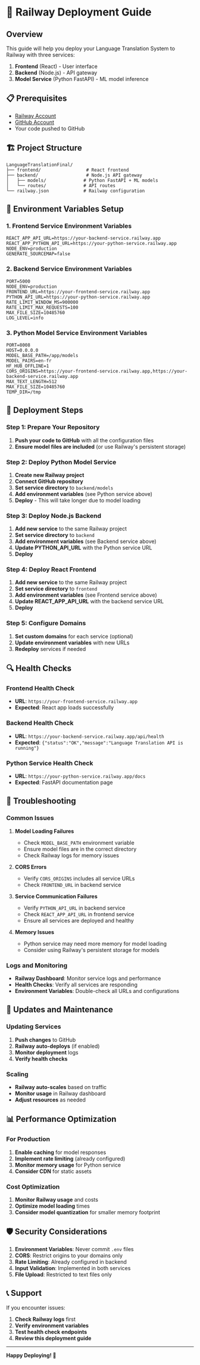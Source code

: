 # 🚀 Railway Deployment Guide

## Overview

This guide will help you deploy your Language Translation System to Railway with three services:

1. **Frontend** (React) - User interface
2. **Backend** (Node.js) - API gateway
3. **Model Service** (Python FastAPI) - ML model inference

## 📋 Prerequisites

- [Railway Account](https://railway.app/)
- [GitHub Account](https://github.com/)
- Your code pushed to GitHub

## 🏗️ Project Structure

```
LanguageTranslationFinal/
├── frontend/                 # React frontend
├── backend/                  # Node.js API gateway
│   ├── models/              # Python FastAPI + ML models
│   └── routes/              # API routes
└── railway.json             # Railway configuration
```

## 🔧 Environment Variables Setup

### 1. Frontend Service Environment Variables

```env
REACT_APP_API_URL=https://your-backend-service.railway.app
REACT_APP_PYTHON_API_URL=https://your-python-service.railway.app
NODE_ENV=production
GENERATE_SOURCEMAP=false
```

### 2. Backend Service Environment Variables

```env
PORT=5000
NODE_ENV=production
FRONTEND_URL=https://your-frontend-service.railway.app
PYTHON_API_URL=https://your-python-service.railway.app
RATE_LIMIT_WINDOW_MS=900000
RATE_LIMIT_MAX_REQUESTS=100
MAX_FILE_SIZE=10485760
LOG_LEVEL=info
```

### 3. Python Model Service Environment Variables

```env
PORT=8008
HOST=0.0.0.0
MODEL_BASE_PATH=/app/models
MODEL_PAIRS=en-fr
HF_HUB_OFFLINE=1
CORS_ORIGINS=https://your-frontend-service.railway.app,https://your-backend-service.railway.app
MAX_TEXT_LENGTH=512
MAX_FILE_SIZE=10485760
TEMP_DIR=/tmp
```

## 🚀 Deployment Steps

### Step 1: Prepare Your Repository

1. **Push your code to GitHub** with all the configuration files
2. **Ensure model files are included** (or use Railway's persistent storage)

### Step 2: Deploy Python Model Service

1. **Create new Railway project**
2. **Connect GitHub repository**
3. **Set service directory** to `backend/models`
4. **Add environment variables** (see Python service above)
5. **Deploy** - This will take longer due to model loading

### Step 3: Deploy Node.js Backend

1. **Add new service** to the same Railway project
2. **Set service directory** to `backend`
3. **Add environment variables** (see Backend service above)
4. **Update PYTHON_API_URL** with the Python service URL
5. **Deploy**

### Step 4: Deploy React Frontend

1. **Add new service** to the same Railway project
2. **Set service directory** to `frontend`
3. **Add environment variables** (see Frontend service above)
4. **Update REACT_APP_API_URL** with the backend service URL
5. **Deploy**

### Step 5: Configure Domains

1. **Set custom domains** for each service (optional)
2. **Update environment variables** with new URLs
3. **Redeploy** services if needed

## 🔍 Health Checks

### Frontend Health Check

- **URL**: `https://your-frontend-service.railway.app`
- **Expected**: React app loads successfully

### Backend Health Check

- **URL**: `https://your-backend-service.railway.app/api/health`
- **Expected**: `{"status":"OK","message":"Language Translation API is running"}`

### Python Service Health Check

- **URL**: `https://your-python-service.railway.app/docs`
- **Expected**: FastAPI documentation page

## 🐛 Troubleshooting

### Common Issues

1. **Model Loading Failures**

   - Check `MODEL_BASE_PATH` environment variable
   - Ensure model files are in the correct directory
   - Check Railway logs for memory issues

2. **CORS Errors**

   - Verify `CORS_ORIGINS` includes all service URLs
   - Check `FRONTEND_URL` in backend service

3. **Service Communication Failures**

   - Verify `PYTHON_API_URL` in backend service
   - Check `REACT_APP_API_URL` in frontend service
   - Ensure all services are deployed and healthy

4. **Memory Issues**
   - Python service may need more memory for model loading
   - Consider using Railway's persistent storage for models

### Logs and Monitoring

- **Railway Dashboard**: Monitor service logs and performance
- **Health Checks**: Verify all services are responding
- **Environment Variables**: Double-check all URLs and configurations

## 🔄 Updates and Maintenance

### Updating Services

1. **Push changes** to GitHub
2. **Railway auto-deploys** (if enabled)
3. **Monitor deployment** logs
4. **Verify health checks**

### Scaling

- **Railway auto-scales** based on traffic
- **Monitor usage** in Railway dashboard
- **Adjust resources** as needed

## 📊 Performance Optimization

### For Production

1. **Enable caching** for model responses
2. **Implement rate limiting** (already configured)
3. **Monitor memory usage** for Python service
4. **Consider CDN** for static assets

### Cost Optimization

1. **Monitor Railway usage** and costs
2. **Optimize model loading** times
3. **Consider model quantization** for smaller memory footprint

## 🛡️ Security Considerations

1. **Environment Variables**: Never commit `.env` files
2. **CORS**: Restrict origins to your domains only
3. **Rate Limiting**: Already configured in backend
4. **Input Validation**: Implemented in both services
5. **File Upload**: Restricted to text files only

## 📞 Support

If you encounter issues:

1. **Check Railway logs** first
2. **Verify environment variables**
3. **Test health check endpoints**
4. **Review this deployment guide**

---

**Happy Deploying! 🚀**
